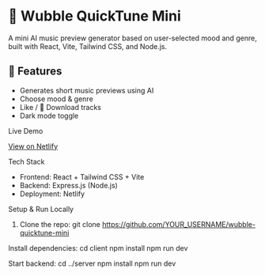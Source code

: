 # 🎵 Wubble QuickTune Mini

A mini AI music preview generator based on user-selected mood and genre, built with React, Vite, Tailwind CSS, and Node.js.

## 🔧 Features

- Generates short music previews using AI
- Choose mood & genre
- Like / 💾 Download tracks
- Dark mode toggle

Live Demo

[View on Netlify](https://wubble-preview.netlify.app/)

Tech Stack

- Frontend: React + Tailwind CSS + Vite
- Backend: Express.js (Node.js)
- Deployment: Netlify

Setup & Run Locally

1. Clone the repo:
git clone https://github.com/YOUR_USERNAME/wubble-quicktune-mini

Install dependencies:
cd client
npm install
npm run dev

Start backend:
cd ../server
npm install
npm run dev
